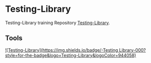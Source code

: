 # Testing-Library

Testing-Library training Repository [Testing-Library](https://testing-library.com).

## Tools

[![Testing-Library](https://img.shields.io/badge/-Testing Library-000?style=for-the-badge&logo=Testing-Library&logoColor=944058)](https://testing-library.com)

